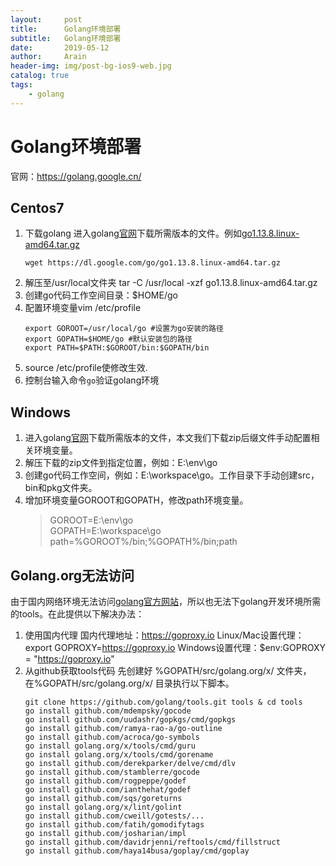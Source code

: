 ```yaml
---
layout:     post
title:      Golang环境部署
subtitle:   Golang环境部署
date:       2019-05-12
author:     Arain
header-img: img/post-bg-ios9-web.jpg
catalog: true
tags:
    - golang
---
```

# Golang环境部署
官网：https://golang.google.cn/

## Centos7
1. 下载golang
进入golang[官网](https://golang.google.cn/)下载所需版本的文件。例如[go1.13.8.linux-amd64.tar.gz](https://dl.google.com/go/go1.13.8.linux-amd64.tar.gz)
    ```shell
    wget https://dl.google.com/go/go1.13.8.linux-amd64.tar.gz
    ```
2. 解压至/usr/local文件夹
tar -C /usr/local -xzf go1.13.8.linux-amd64.tar.gz
3. 创建go代码工作空间目录：$HOME/go
4. 配置环境变量vim /etc/profile
    ```shell
    export GOROOT=/usr/local/go #设置为go安装的路径
    export GOPATH=$HOME/go #默认安装包的路径
    export PATH=$PATH:$GOROOT/bin:$GOPATH/bin
    ```
5. source /etc/profile使修改生效.
6. 控制台输入命令`go`验证golang环境

## Windows
1. 进入golang[官网](https://golang.google.cn/)下载所需版本的文件，本文我们下载zip后缀文件手动配置相关环境变量。
2. 解压下载的zip文件到指定位置，例如：E:\env\go
3. 创建go代码工作空间，例如：E:\workspace\go。工作目录下手动创建src，bin和pkg文件夹。
4. 增加环境变量GOROOT和GOPATH，修改path环境变量。
    > GOROOT=E:\env\go  
    > GOPATH=E:\workspace\go
    > path=%GOROOT%/bin;%GOPATH%/bin;path

## Golang.org无法访问
由于国内网络环境无法访问[golang官方网站](golang.org)，所以也无法下golang开发环境所需的tools。在此提供以下解决办法：
1. 使用国内代理
    国内代理地址：https://goproxy.io
    Linux/Mac设置代理：export GOPROXY=https://goproxy.io
    Windows设置代理：$env:GOPROXY = "https://goproxy.io"
2. 从github获取tools代码
    先创建好 %GOPATH/src/golang.org/x/ 文件夹，在%GOPATH/src/golang.org/x/ 目录执行以下脚本。
    ```shell
    git clone https://github.com/golang/tools.git tools & cd tools
    go install github.com/mdempsky/gocode 
    go install github.com/uudashr/gopkgs/cmd/gopkgs 
    go install github.com/ramya-rao-a/go-outline 
    go install github.com/acroca/go-symbols 
    go install golang.org/x/tools/cmd/guru
    go install golang.org/x/tools/cmd/gorename 
    go install github.com/derekparker/delve/cmd/dlv 
    go install github.com/stamblerre/gocode 
    go install github.com/rogpeppe/godef 
    go install github.com/ianthehat/godef 
    go install github.com/sqs/goreturns 
    go install golang.org/x/lint/golint 
    go install github.com/cweill/gotests/... 
    go install github.com/fatih/gomodifytags 
    go install github.com/josharian/impl 
    go install github.com/davidrjenni/reftools/cmd/fillstruct
    go install github.com/haya14busa/goplay/cmd/goplay 
    ```